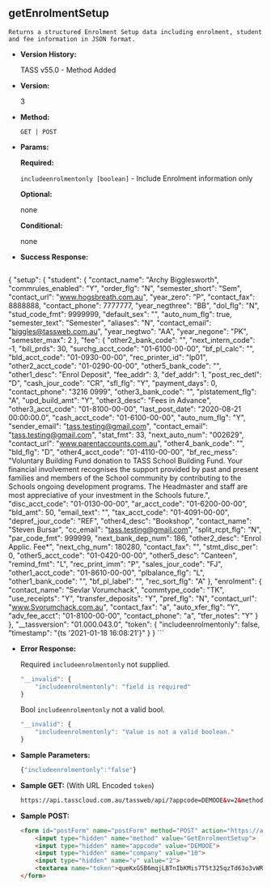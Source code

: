 **getEnrolmentSetup**
----
	Returns a structured Enrolment Setup data including enrolment, student and fee information in JSON format.
	
* **Version History:**

	TASS v55.0 - Method Added

* **Version:**

	3

* **Method:**

	`GET | POST`
  
* **Params:**

   **Required:**
 
	`includeenrolmentonly [boolean]` - Include Enrolment information only                    

   **Optional:**

	none

   **Conditional:**

	none

* **Success Response:**

    ```javascript
{
	"setup": 
	{
		"student": {
				"contact_name": "Archy Bigglesworth",
				"commrules_enabled": "Y",
				"order_flg": "N",
				"semester_short": "Sem",
				"contact_url": "www.hogsbreath.com.au",
				"year_zero": "P",
				"contact_fax": 8888888,
				"contact_phone": 7777777,
				"year_negthree": "BB",
				"dol_flg": "N",
				"stud_code_fmt": 9999999,
				"default_sex": "",
				"auto_num_flg": true,
				"semester_text": "Semester",
				"aliases": "N",
				"contact_email": "biggles@tassweb.com.au",
				"year_negtwo": "AA",
				"year_negone": "PK",
				"semester_max": 2
		},
		"fee": {
				"other2_bank_code": "",
				"next_intern_code": -1,
				"bill_prds": 30,
				"surchg_acct_code": "01-6100-00-00",
				"bf_pl_calc": "",
				"bld_acct_code": "01-0930-00-00",
				"rec_printer_id": "lp01",
				"other2_acct_code": "01-0290-00-00",
				"other5_bank_code": "",
				"other1_desc": "Enrol Deposit",
				"fee_addr": 3,
				"def_addr": 1,
				"post_rec_detl": "D",
				"cash_jour_code": "CR",
				"sfl_flg": "Y",
				"payment_days": 0,
				"contact_phone": "3216 0999",
				"other3_bank_code": "",
				"plstatement_flg": "A",
				"upd_build_amt": "Y",
				"other3_desc": "Fees in Advance",
				"other3_acct_code": "01-8100-00-00",
				"last_post_date": "2020-08-21 00:00:00.0",
				"cash_acct_code": "01-6100-00-00",
				"auto_num_flg": "Y",
				"sender_email": "tass.testing@gmail.com",
				"contact_email": "tass.testing@gmail.com",
				"stat_fmt": 33,
				"next_auto_num": "002629",
				"contact_url": "www.parentaccounts.com.au",
				"other4_bank_code": "",
				"bld_flg": "D",
				"other4_acct_code": "01-4110-00-00",
				"bf_rec_mess": "Voluntary Building Fund donation to TASS School Building Fund. Your financial involvement recognises the support provided by past and present families and members of the School community by contributing to the Schools ongoing development programs.  The Headmaster and staff are most appreciative of your investment in the Schools future.",
				"disc_acct_code": "01-0130-00-00",
				"ar_acct_code": "01-6200-00-00",
				"bld_amt": 50,
				"email_text": "",
				"tax_acct_code": "01-4091-00-00",
				"depref_jour_code": "REF",
				"other4_desc": "Bookshop",
				"contact_name": "Steven Bursar",
				"cc_email": "tass.testing@gmail.com",
				"split_rcpt_flg": "N",
				"par_code_fmt": 999999,
				"next_bank_dep_num": 186,
				"other2_desc": "Enrol Applic. Fee*",
				"next_chg_num": 180280,
				"contact_fax": "",
				"stmt_disc_per": 0,
				"other5_acct_code": "01-0420-00-00",
				"other5_desc": "Canteen",
				"remind_fmt": "L",
				"rec_print_imm": "P",
				"sales_jour_code": "FJ",
				"other1_acct_code": "01-8610-00-00",
				"plbalance_flg": "L",
				"other1_bank_code": "",
				"bf_pl_label": "",
				"rec_sort_flg": "A"
		},
		"enrolment": {
				"contact_name": "Sevlar Vorumchack",
				"commtype_code": "TK",
				"use_receipts": "Y",
				"transfer_deposits": "Y",
				"pref_flg": "N",
				"contact_url": "www.Svorumchack.com.au",
				"contact_fax": "a",
				"auto_xfer_flg": "Y",
				"adv_fee_acct": "01-8100-00-00",
				"contact_phone": "a",
				"tfer_notes": "Y"
		}
	},
	"__tassversion": "01.000.043.0",
	"token": {
			"includeenrolmentonly": false,
			"timestamp": "{ts '2021-01-18 16:08:21'}"
	}
}
    ```
 
* **Error Response:**

    Required `includeenrolmentonly` not supplied.
	```javascript
	"__invalid": {
		"includeenrolmentonly": "field is required"
	}
	```
	
	Bool `includeenrolmentonly` not a valid bool.
	```javascript
	"__invalid": {
		"includeenrolmentonly": "Value is not a valid boolean."
	}
	```
    
* **Sample Parameters:**

	```javascript
	{"includeenrolmentonly":"false"}
	```

* **Sample GET:** (With URL Encoded `token`)

	```HTML
	https://api.tasscloud.com.au/tassweb/api/?appcode=DEMOOE&v=2&method=GetEnrolmentSetup&token=queKxGSB6mqjLBTnIbKMis7T5t325qzTd63o3vWRs66biSN5GZVZJ9BXHdqHfiEt&company=10
	```
  
* **Sample POST:**

	```HTML
	<form id="postForm" name="postForm" method="POST" action="https://api.tasscloud.com.au/tassweb/api/">
		<input type="hidden" name="method" value="GetEnrolmentSetup">
		<input type="hidden" name="appcode" value="DEMOOE">
		<input type="hidden" name="company" value="10">
		<input type="hidden" name="v" value="2">
		<textarea name="token">queKxGSB6mqjLBTnIbKMis7T5t325qzTd63o3vWRs66biSN5GZVZJ9BXHdqHfiEt</textarea>
	</form>
	```
